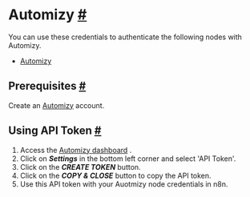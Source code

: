 


 Automizy
 [#](#automizy "Permanent link")
===========================================



 You can use these credentials to authenticate the following nodes with Automizy.
 


* [Automizy](/integrations/builtin/app-nodes/n8n-nodes-base.automizy/)



 Prerequisites
 [#](#prerequisites "Permanent link")
-----------------------------------------------------



 Create an
 [Automizy](https://automizy.com/) 
 account.
 



 Using API Token
 [#](#using-api-token "Permanent link")
---------------------------------------------------------


1. Access the
 [Automizy dashboard](https://app.automizy.com/dashboard) 
 .
2. Click on
 ***Settings***
 in the bottom left corner and select 'API Token'.
3. Click on the
 ***CREATE TOKEN***
 button.
4. Click on the
 ***COPY & CLOSE***
 button to copy the API token.
5. Use this API token with your Auotmizy node credentials in n8n.




